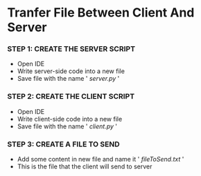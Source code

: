 # **Tranfer File Between Client And Server**
### **STEP 1: CREATE THE SERVER SCRIPT**
  - Open IDE
  - Write server-side code into a new file
  - Save file with the name ' _server.py_ '


### **STEP 2: CREATE THE CLIENT SCRIPT**
  - Open IDE
  - Write client-side code into a new file
  - Save file with the name ' _client.py_ '


### **STEP 3: CREATE A FILE TO SEND**
  - Add some content in new file and name it ' _fileToSend.txt_ '
  - This is the file that the client will send to server

